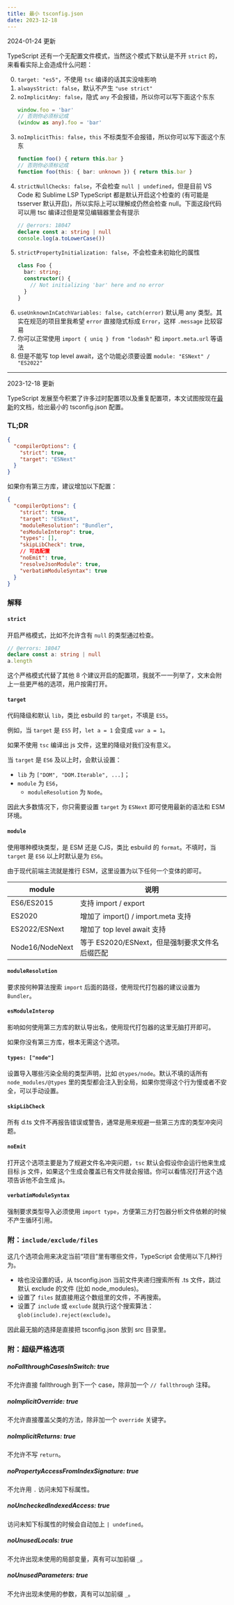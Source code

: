 ```yaml
---
title: 最小 tsconfig.json
date: 2023-12-18
---
```


<time>2024-01-24</time> 更新

TypeScript 还有一个无配置文件模式，当然这个模式下默认是不开 `strict` 的，来看看实际上会造成什么问题：

0. `target: "es5"`，不使用 `tsc` 编译的话其实没啥影响
1. `alwaysStrict: false`，默认不产生 `"use strict"`
2. `noImplicitAny: false`，隐式 `any` 不会报错，所以你可以写下面这个东东
   ```ts
   window.foo = 'bar'
   // 否则你必须标记成
   (window as any).foo = 'bar'
   ```
3. `noImplicitThis: false`，`this` 不标类型不会报错，所以你可以写下面这个东东
   ```ts
   function foo() { return this.bar }
   // 否则你必须标记成
   function foo(this: { bar: unknown }) { return this.bar }
   ```
4. `strictNullChecks: false`，不会检查 `null | undefined`，但是目前 VS Code 和 Sublime LSP TypeScript 都是默认开启这个检查的 (有可能是 tsserver 默认开启)，所以实际上可以理解成仍然会检查 null。下面这段代码可以用 tsc 编译过但是常见编辑器里会有提示
   ```ts twoslash
   // @errors: 18047
   declare const a: string | null
   console.log(a.toLowerCase())
   ```
5. `strictPropertyInitialization: false`，不会检查未初始化的属性
   ```ts
   class Foo {
     bar: string;
     constructor() {
       // Not initializing 'bar' here and no error
     }
   }
   ```
6. `useUnknownInCatchVariables: false`，`catch(error)` 默认用 any 类型。其实在规范的项目里我希望 `error` 直接隐式标成 `Error`，这样 `.message` 比较容易
7. 你可以正常使用 `import { uniq } from "lodash"` 和 `import.meta.url` 等语法
8. 但是不能写 top level await，这个功能必须要设置 `module: "ESNext" / "ES2022"`

---
<time>2023-12-18</time> 更新

TypeScript 发展至今积累了许多过时配置项以及重复配置项，本文试图按现在[最新](https://aka.ms/tsconfig)的文档，给出最小的 tsconfig.json 配置。

### TL;DR

```json
{
  "compilerOptions": {
    "strict": true,
    "target": "ESNext"
  }
}
```

如果你有第三方库，建议增加以下配置：

```json
{
  "compilerOptions": {
    "strict": true,
    "target": "ESNext",
    "moduleResolution": "Bundler",
    "esModuleInterop": true,
    "types": [],
    "skipLibCheck": true,
    // 可选配置
    "noEmit": true,
    "resolveJsonModule": true,
    "verbatimModuleSyntax": true
  }
}
```

### 解释

#### `strict`

开启严格模式，比如不允许含有 `null` 的类型通过检查。

```ts twoslash
// @errors: 18047
declare const a: string | null
a.length
```

这个严格模式代替了其他 8 个建议开启的配置项，我就不一一列举了，文末会附上一些更严格的选项，用户按需打开。

#### `target`

代码降级和默认 `lib`，类比 esbuild 的 `target`，不填是 `ES5`。

例如，当 `target` 是 `ES5` 时，`let a = 1` 会变成 `var a = 1`。

如果不使用 `tsc` 编译出 js 文件，这里的降级对我们没有意义。

当 `target` 是 `ES6` 及以上时，会默认设置：

- `lib` 为 `["DOM", "DOM.Iterable", ...]`；
- `module` 为 `ES6`，
  - `moduleResolution` 为 `Node`。

因此大多数情况下，你只需要设置 `target` 为 `ESNext` 即可使用最新的语法和 ESM 环境。

#### `module`

使用哪种模块类型，是 ESM 还是 CJS，类比 esbuild 的 `format`。不填时，当 `target` 是 `ES6` 以上时默认是为 `ES6`。

由于现代前端主流就是推行 ESM，这里设置为以下任何一个变体的即可。

| module          | 说明                                           |
| --------------- | ---------------------------------------------- |
| ES6/ES2015      | 支持 import / export                           |
| ES2020          | 增加了 import() / import.meta 支持             |
| ES2022/ESNext   | 增加了 top level await 支持                    |
| Node16/NodeNext | 等于 ES2020/ESNext，但是强制要求文件名后缀匹配 |

#### `moduleResolution`

要求按何种算法搜索 `import` 后面的路径，使用现代打包器的建议设置为 `Bundler`。

#### `esModuleInterop`

影响如何使用第三方库的默认导出名，使用现代打包器的这里无脑打开即可。

如果你没有第三方库，根本无需这个选项。

#### `types: ["node"]`

设置导入哪些污染全局的类型声明，比如 `@types/node`。默认不填的话所有 `node_modules/@types` 里的类型都会注入到全局，如果你觉得这个行为慢或者不安全，可以手动设置。

#### `skipLibCheck`

所有 d.ts 文件不再报告错误或警告，通常是用来规避一些第三方库的类型冲突问题。

#### `noEmit`

打开这个选项主要是为了规避文件名冲突问题，`tsc` 默认会假设你会运行他来生成目标 js 文件，如果这个生成会覆盖已有文件就会报错。你可以看情况打开这个选项告诉他不会生成 js。

#### `verbatimModuleSyntax`

强制要求类型导入必须使用 `import type`，方便第三方打包器分析文件依赖的时候不产生循环引用。

### 附：`include/exclude/files`

这几个选项会用来决定当前<q>项目</q>里有哪些文件，TypeScript 会使用以下几种行为。

- 啥也没设置的话，从 tsconfig.json 当前文件夹递归搜索所有 .ts 文件，跳过默认 exclude 的文件 (比如 node_modules)。
- 设置了 `files` 就直接用这个数组里的文件，不再搜索。
- 设置了 `include` 或 `exclude` 就执行这个搜索算法：`glob(include).reject(exclude)`。

因此最无脑的选择是直接把 tsconfig.json 放到 src 目录里。

### 附：超级严格选项

##### noFallthroughCasesInSwitch: true

不允许直接 fallthrough 到下一个 case，除非加一个 `// fallthrough` 注释。

##### noImplicitOverride: true

不允许直接覆盖父类的方法，除非加一个 `override` 关键字。

##### noImplicitReturns: true

不允许不写 `return`。

##### noPropertyAccessFromIndexSignature: true

不允许用 `.` 访问未知下标属性。

##### noUncheckedIndexedAccess: true

访问未知下标属性的时候会自动加上 `| undefined`。

##### noUnusedLocals: true

不允许出现未使用的局部变量，真有可以加前缀 `_`。

##### noUnusedParameters: true

不允许出现未使用的参数，真有可以加前缀 `_`。
